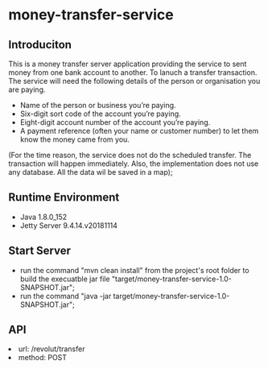 # money-transfer-service

## Introduciton
This is a money transfer server application providing the service to sent money from one bank account to another.
To lanuch a transfer transaction. The service will need the following details of the person or organisation you are paying.

* Name of the person or business you’re paying.
* Six-digit sort code of the account you’re paying.
* Eight-digit account number of the account you’re paying.
* A payment reference (often your name or customer number) to let them know the money came from you.

(For the time reason, the service does not do the scheduled transfer. The transaction will happen immediately.
Also, the implementation does not use any database. All the data wil be saved in a map);

## Runtime Environment
* Java 1.8.0_152
* Jetty Server 9.4.14.v20181114

## Start Server
* run the command "mvn clean install" from the project's root folder to build the
 execuatble jar file "target/money-transfer-service-1.0-SNAPSHOT.jar";
* run the command "java -jar target/money-transfer-service-1.0-SNAPSHOT.jar";
 
## API
<li> url: /revolut/transfer </li>
<li> method: POST </li>



